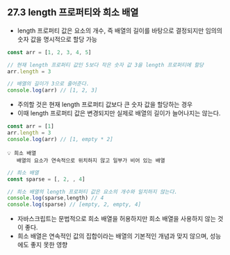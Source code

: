 ## 27.3 length 프로퍼티와 희소 배열

- length 프로퍼티 값은 요소의 개수, 즉 배열의 길이를 바탕으로 결정되지만 임의의 숫자 값을 명시적으로 할당 가능

```js
const arr = [1, 2, 3, 4, 5]

// 현재 length 프로퍼티 값인 5보다 작은 숫자 값 3을 length 프로퍼티에 할당
arr.length = 3

// 배열의 길이가 3으로 줄어준다.
console.log(arr) // [1, 2, 3]
```

- 주의할 것은 현재 length 프로퍼티 값보다 큰 숫자 값을 할당하는 경우
- 이때 length 프로퍼티 값은 변경되지만 실제로 배열의 길이가 늘어나지는 않는다.

```js
const arr = [1]
arr.length = 3
console.log(arr) // [1, empty * 2]
```

```
💡 희소 배열
   배열의 요소가 연속적으로 위치하지 않고 일부가 비어 있는 배열
```

```js
// 희소 배열
const sparse = [, 2, , 4]

// 희소 배열의 length 프로퍼티 값은 요소의 개수와 일치하지 않는다.
console.log(sparse,length) // 4
console.log(sparse) // [empty, 2, empty, 4]
```

- 자바스크립트는 문법적으로 희소 배열을 허용하지만 희소 배열을 사용하지 않는 것이 좋다.
- 희소 배열은 연속적인 값의 집합이라는 배열의 기본적인 개념과 맞지 않으며, 성능에도 좋지 못한 영향
